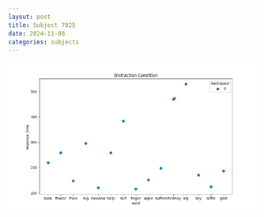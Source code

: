 ```yaml
---
layout: post
title: Subject 7025
date: 2024-11-08
categories: subjects
---
```


![](data/7025/run-2/7025_rt_acc_fuzzy_delay.png)
